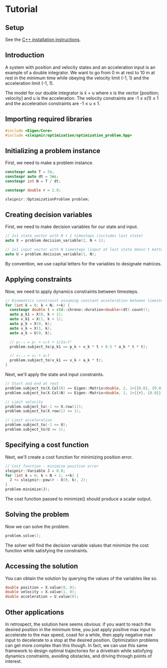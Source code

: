 # Tutorial

## Setup

See the
[C++ installation instructions](https://sleipnirgroup.github.io/Sleipnir/index.html#autotoc_md2).

## Introduction

A system with position and velocity states and an acceleration input is an
example of a double integrator. We want to go from 0 m at rest to 10 m at rest
in the minimum time while obeying the velocity limit (-1, 1) and the
acceleration limit (-1, 1).

The model for our double integrator is ẍ = u where x is the vector [position;
velocity] and u is the acceleration. The velocity constraints are -1 ≤ x(1) ≤ 1
and the acceleration constraints are -1 ≤ u ≤ 1.

## Importing required libraries

```cpp
#include <Eigen/Core>
#include <sleipnir/optimization/optimization_problem.hpp>
```

## Initializing a problem instance

First, we need to make a problem instance.

```cpp
constexpr auto T = 5s;
constexpr auto dt = 5ms;
constexpr int N = T / dt;

constexpr double r = 2.0;

sleipnir::OptimizationProblem problem;
```

## Creating decision variables

First, we need to make decision variables for our state and input.

```cpp
// 2x1 state vector with N + 1 timesteps (includes last state)
auto X = problem.decision_variable(2, N + 1);

// 1x1 input vector with N timesteps (input at last state doesn't matter)
auto U = problem.decision_variable(1, N);
```

By convention, we use capital letters for the variables to designate
matrices.

## Applying constraints

Now, we need to apply dynamics constraints between timesteps.

```cpp
// Kinematics constraint assuming constant acceleration between timesteps
for (int k = 0; k < N; ++k) {
  constexpr double t = std::chrono::duration<double>(dt).count();
  auto p_k1 = X(0, k + 1);
  auto v_k1 = X(1, k + 1);
  auto p_k = X(0, k);
  auto v_k = X(1, k);
  auto a_k = U(0, k);

  // pₖ₊₁ = pₖ + vₖt + 1/2aₖt²
  problem.subject_to(p_k1 == p_k + v_k * t + 0.5 * a_k * t * t);

  // vₖ₊₁ = vₖ + aₖt
  problem.subject_to(v_k1 == v_k + a_k * t);
}
```

Next, we'll apply the state and input constraints.

```cpp
// Start and end at rest
problem.subject_to(X.Col(0) == Eigen::Matrix<double, 2, 1>{{0.0}, {0.0}});
problem.subject_to(X.Col(N) == Eigen::Matrix<double, 2, 1>{{r}, {0.0}});

// Limit velocity
problem.subject_to(-1 <= X.row(1));
problem.subject_to(X.row(1) <= 1);

// Limit acceleration
problem.subject_to(-1 <= U);
problem.subject_to(U <= 1);
```

## Specifying a cost function

Next, we'll create a cost function for minimizing position error.

```cpp
// Cost function - minimize position error
sleipnir::Variable J = 0.0;
for (int k = 0; k < N + 1; ++k) {
  J += sleipnir::pow(r - X(0, k), 2);
}
problem.minimize(J);
```

The cost function passed to minimize() should produce a scalar output.

## Solving the problem

Now we can solve the problem.

```cpp
problem.solve();
```

The solver will find the decision variable values that minimize the cost
function while satisfying the constraints.

## Accessing the solution

You can obtain the solution by querying the values of the variables like so.

```cpp
double position = X.value(0, 0);
double velocity = X.value(1, 0);
double acceleration = U.value(0);
```

## Other applications

In retrospect, the solution here seems obvious: if you want to reach the desired
position in the minimum time, you just apply positive max input to accelerate to
the max speed, coast for a while, then apply negative max input to decelerate to
a stop at the desired position. Optimization problems can get more complex than
this though. In fact, we can use this same framework to design optimal
trajectories for a drivetrain while satisfying dynamics constraints, avoiding
obstacles, and driving through points of interest.
